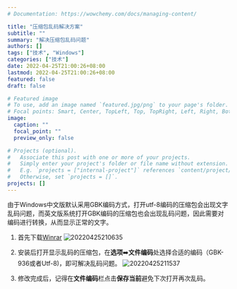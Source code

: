 ```yaml
---
# Documentation: https://wowchemy.com/docs/managing-content/

title: "压缩包乱码解决方案"
subtitle: ""
summary: "解决压缩包乱码问题"
authors: []
tags: ["技术", "Windows"]
categories: ["技术"]
date: 2022-04-25T21:00:26+08:00
lastmod: 2022-04-25T21:00:26+08:00
featured: false
draft: false

# Featured image
# To use, add an image named `featured.jpg/png` to your page's folder.
# Focal points: Smart, Center, TopLeft, Top, TopRight, Left, Right, BottomLeft, Bottom, BottomRight.
image:
  caption: ""
  focal_point: ""
  preview_only: false

# Projects (optional).
#   Associate this post with one or more of your projects.
#   Simply enter your project's folder or file name without extension.
#   E.g. `projects = ["internal-project"]` references `content/project/deep-learning/index.md`.
#   Otherwise, set `projects = []`.
projects: []
---
```

由于Windows中文版默认采用GBK编码方式，打开utf-8编码的压缩包会出现文字乱码问题，而英文版系统打开GBK编码的压缩包也会出现乱码问题，因此需要对编码进行转换，从而显示正常的文字。

1. 首先下载[Winrar](https://www.winrar.com.cn/index.htm)
![20220425210635](https://vip1.loli.io/2022/04/25/4XVnxpBoGOh6TZm.png)

2. 安装后打开显示乱码的压缩包，在**选项**➡️**文件编码**处选择合适的编码（GBK-936或者Utf-8)，即可解决乱码问题。
![20220425211537](https://vip2.loli.io/2022/04/25/dmSMy7TaYfk5bOZ.png)

3. 修改完成后，记得在**文件编码**栏点击**保存当前**避免下次打开再次乱码。
